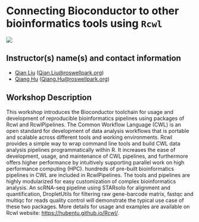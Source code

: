 # Connecting Bioconductor to other bioinformatics tools using `Rcwl`
![](https://github.com/liubuntu/Bioc2020RCWL/workflows/.github/workflows/basic_checks.yaml/badge.svg)

## Instructor(s) name(s) and contact information

* [Qian Liu](https://github.com/liubuntu) (Qian.Liu@roswellpark.org)
* [Qiang Hu](https://github.com/hubentu) (Qiang.Hu@roswellpark.org)

## Workshop Description

This workshop introduces the Bioconductor toolchain for usage and
development of reproducible bioinformatics pipelines using packages of
Rcwl and RcwlPipelines. The Common Workflow Language (CWL) is an open
standard for development of data analysis workflows that is portable
and scalable across different tools and working environments. Rcwl
provides a simple way to wrap command line tools and build CWL data
analysis pipelines programmatically within R. It increases the ease of
development, usage, and maintenance of CWL pipelines, and furthermore
offers higher performance by intuitively supporting parallel work on
high performance computing (HPC). hundreds of pre-built bioinformatics
pipelines in CWL are included in RcwlPipelines. The tools and
pipelines are highly modularized for easy customization of complex
bioinformatics analysis. An scRNA-seq pipeline using STARsolo for
alignment and quantification, DropletUtils for filtering raw
gene-barcode matrix, fastqc and multiqc for reads quality control will
demonstrate the typical use case of these two packages. More details
for usage and examples are available on Rcwl website:
https://hubentu.github.io/Rcwl/.
